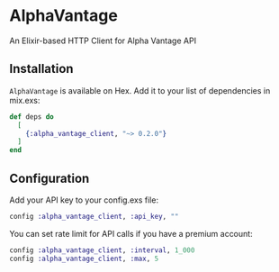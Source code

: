 # AlphaVantage

An Elixir-based HTTP Client for Alpha Vantage API

## Installation

`AlphaVantage` is available on Hex. Add it to your list of dependencies in mix.exs:

```elixir
def deps do
  [
    {:alpha_vantage_client, "~> 0.2.0"}
  ]
end
```

## Configuration

Add your API key to your config.exs file:

```elixir
config :alpha_vantage_client, :api_key, ""
```

You can set rate limit for API calls if you have a premium account:

```elixir
config :alpha_vantage_client, :interval, 1_000
config :alpha_vantage_client, :max, 5
```
